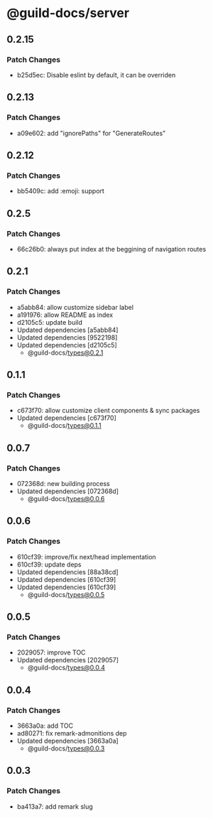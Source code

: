 # @guild-docs/server

## 0.2.15

### Patch Changes

- b25d5ec: Disable eslint by default, it can be overriden

## 0.2.13

### Patch Changes

- a09e602: add "ignorePaths" for "GenerateRoutes"

## 0.2.12

### Patch Changes

- bb5409c: add :emoji: support

## 0.2.5

### Patch Changes

- 66c26b0: always put index at the beggining of navigation routes

## 0.2.1

### Patch Changes

- a5abb84: allow customize sidebar label
- a191976: allow README as index
- d2105c5: update build
- Updated dependencies [a5abb84]
- Updated dependencies [9522198]
- Updated dependencies [d2105c5]
  - @guild-docs/types@0.2.1

## 0.1.1

### Patch Changes

- c673f70: allow customize client components & sync packages
- Updated dependencies [c673f70]
  - @guild-docs/types@0.1.1

## 0.0.7

### Patch Changes

- 072368d: new building process
- Updated dependencies [072368d]
  - @guild-docs/types@0.0.6

## 0.0.6

### Patch Changes

- 610cf39: improve/fix next/head implementation
- 610cf39: update deps
- Updated dependencies [88a38cd]
- Updated dependencies [610cf39]
- Updated dependencies [610cf39]
  - @guild-docs/types@0.0.5

## 0.0.5

### Patch Changes

- 2029057: improve TOC
- Updated dependencies [2029057]
  - @guild-docs/types@0.0.4

## 0.0.4

### Patch Changes

- 3663a0a: add TOC
- ad80271: fix remark-admonitions dep
- Updated dependencies [3663a0a]
  - @guild-docs/types@0.0.3

## 0.0.3

### Patch Changes

- ba413a7: add remark slug
